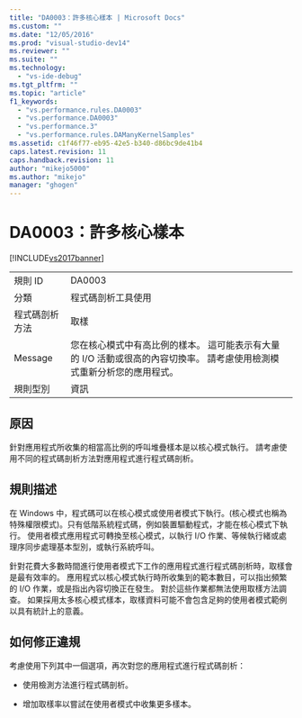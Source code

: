 ```yaml
---
title: "DA0003：許多核心樣本 | Microsoft Docs"
ms.custom: ""
ms.date: "12/05/2016"
ms.prod: "visual-studio-dev14"
ms.reviewer: ""
ms.suite: ""
ms.technology: 
  - "vs-ide-debug"
ms.tgt_pltfrm: ""
ms.topic: "article"
f1_keywords: 
  - "vs.performance.rules.DA0003"
  - "vs.performance.DA0003"
  - "vs.performance.3"
  - "vs.performance.rules.DAManyKernelSamples"
ms.assetid: c1f46f77-eb95-42e5-b340-d86bc9de41b4
caps.latest.revision: 11
caps.handback.revision: 11
author: "mikejo5000"
ms.author: "mikejo"
manager: "ghogen"
---
```

# DA0003：許多核心樣本
[!INCLUDE[vs2017banner](../code-quality/includes/vs2017banner.md)]

|||  
|-|-|  
|規則 ID|DA0003|  
|分類|程式碼剖析工具使用|  
|程式碼剖析方法|取樣|  
|Message|您在核心模式中有高比例的樣本。  這可能表示有大量的 I\/O 活動或很高的內容切換率。  請考慮使用檢測模式重新分析您的應用程式。|  
|規則型別|資訊|  
  
## 原因  
 針對應用程式所收集的相當高比例的呼叫堆疊樣本是以核心模式執行。  請考慮使用不同的程式碼剖析方法對應用程式進行程式碼剖析。  
  
## 規則描述  
 在 Windows 中，程式碼可以在核心模式或使用者模式下執行。\(核心模式也稱為特殊權限模式\)。只有低階系統程式碼，例如裝置驅動程式，才能在核心模式下執行。  使用者模式應用程式可轉換至核心模式，以執行 I\/O 作業、等候執行緒或處理序同步處理基本型別，或執行系統呼叫。  
  
 針對花費大多數時間進行使用者模式下工作的應用程式進行程式碼剖析時，取樣會是最有效率的。  應用程式以核心模式執行時所收集到的範本數目，可以指出頻繁的 I\/O 作業，或是指出內容切換正在發生。  對於這些作業都無法使用取樣方法調查。  如果採用太多核心模式樣本，取樣資料可能不會包含足夠的使用者模式範例以具有統計上的意義。  
  
## 如何修正違規  
 考慮使用下列其中一個選項，再次對您的應用程式進行程式碼剖析：  
  
-   使用檢測方法進行程式碼剖析。  
  
-   增加取樣率以嘗試在使用者模式中收集更多樣本。
